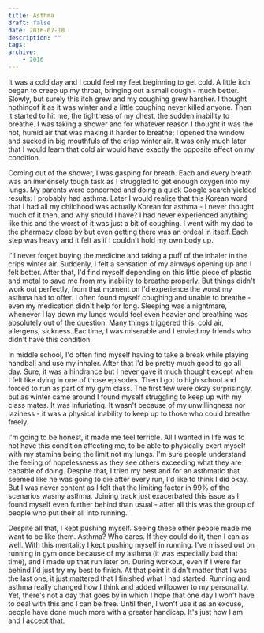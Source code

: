 ```yaml
---
title: Asthma
draft: false
date: 2016-07-18
description: ""
tags:
archive:
	- 2016
---
```


It was a cold day and I could feel my feet beginning to get cold. A little itch began to creep up my throat, bringing out a small cough - much better. Slowly, but surely this itch grew and my coughing grew harsher. I thought nothingof it as it was winter and a little coughing never killed anyone. Then it started to hit me, the tightness of my chest, the sudden inability to breathe. I was taking a shower and for whatever reason I thought it was the hot, humid air that was making it harder to breathe; I opened the window and sucked in big mouthfuls of the crisp winter air. It was only much later that I would learn that cold air would have exactly the opposite effect on my condition.

<!-- more -->

Coming out of the shower, I was gasping for breath. Each and every breath was an immensely tough task as I struggled to get enough oxygen into my lungs. My parents were concerned and doing a quick Google search yielded results: I probably had asthma. Later I would realize that this Korean word that I had all my childhood was actually Korean for asthma - I never thought much of it then, and why should I have? I had never experienced anything like this and the worst of it was just a bit of coughing. I went with my dad to the pharmacy close by but even getting there was an ordeal in itself. Each step was heavy and it felt as if I couldn't hold my own body up.

I'll never forget buying the medicine and taking a puff of the inhaler in the crips winter air. Suddenly, I felt a sensation of my airways opening up and I felt better. After that, I'd find myself depending on this little piece of plastic and metal to save me from my inability to breathe properly. But things didn't work out perfectly, from that moment on I'd experience the worst my asthma had to offer. I often found myself coughing and unable to breathe - even my medication didn't help for long. Sleeping was a nightmare, whenever I lay down my lungs would feel even heavier and breathing was absolutely out of the question. Many things triggered this: cold air, allergens, sickness. Eac time, I was miserable and I envied my friends who didn't have this condition.

In middle school, I'd often find myself having to take a break while playing handball and use my inhaler. After that I'd be pretty much good to go all day. Sure, it was a hindrance but I never gave it much thought except when I felt like dying in one of those episodes. Then I got to high school and forced to run as part of my gym class. The first few were okay surprisingly, but as winter came around I found myself struggling to keep up with my class mates. It was infuriating. It wasn't because of my unwillingness nor laziness - it was a physical inability to keep up to those who could breathe freely.

I'm going to be honest, it made me feel terrible. All I wanted in life was to not have this condition affecting me, to be able to physically exert myself with my stamina being the limit not my lungs. I'm sure people understand the feeling of hopelessness as they see others exceeding what they are capable of doing. Despite that, I tried my best and for an asthmatic that seemed like he was going to die after every run, I'd like to think I did okay. But I was never content as I felt that the limiting factor in 99% of the scenarios wasmy asthma. Joining track just exacerbated this issue as I found myself even further behind than usual - after all this was the group of people who put their all into running.

Despite all that, I kept pushing myself. Seeing these other people made me want to be like them. Asthma? Who cares. If they could do it, then I can as well. With this mentality I kept pushing myself in running. I've missed out on running in gym once because of my asthma (it was especially bad that time), and I made up that run later on. During workout, even if I were far behind I'd just try my best to finish. At that point it didn't matter that I was the last one, it just mattered that I finished what I had started. Running and asthma really changed how I think and added willpower to my personality. Yet, there's not a day that goes by in which I hope that one day I won't have to deal with this and I can be free. Until then, I won't use it as an excuse, people have done much more with a greater handicap. It's just how I am and I accept that.
